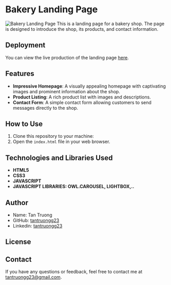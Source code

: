 # Bakery Landing Page

![Bakery Landing Page](https://github.com/tantruongg23/bakery-landing-page/assets/101712329/3438b212-7d9e-412f-8d17-cb662c9b1f10)
This is a landing page for a bakery shop. The page is designed to introduce the shop, its products, and contact information.

## Deployment

You can view the live production of the landing page [here](https://bakery-landingpage.vercel.app/).

## Features

- **Impressive Homepage**: A visually appealing homepage with captivating images and prominent information about the shop.
- **Product Listing**: A rich product list with images and descriptions.
- **Contact Form**: A simple contact form allowing customers to send messages directly to the shop.

## How to Use

1. Clone this repository to your machine:
2. Open the `index.html` file in your web browser.

## Technologies and Libraries Used

- **HTML5**
- **CSS3**
- **JAVASCRIPT**
- **JAVASCRIPT LIBRARIES: OWL.CAROUSEL, LIGHTBOX,..**


## Author

- Name: Tan Truong
- GitHub: [tantruongg23](https://github.com/tantruongg23)
- Linkedin: [tantruongg23](https://www.linkedin.com/in/tantruongg23/)
  
## License

## Contact

If you have any questions or feedback, feel free to contact me at [tantruongg23@gmail.com](mailto:tantruongg23@gmail.com).
